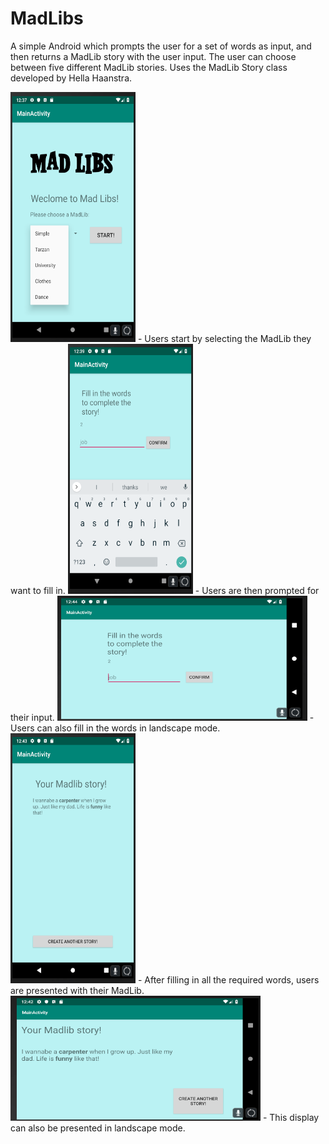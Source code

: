 # MadLibs

A simple Android which prompts the user for a set of words as input, and then returns a MadLib story with the user input. 
The user can choose between five different MadLib stories. Uses the MadLib Story class developed by Hella Haanstra.

<img src="https://github.com/feetjeex/Week-4/blob/master/startActivity.png" width="200" height="400" />
- Users start by selecting the MadLib they want to fill in.


<img src="https://github.com/feetjeex/Week-4/blob/master/gameplayActivity.png" width="200" height="400" />
- Users are then prompted for their input.


<img src="https://github.com/feetjeex/Week-4/blob/master/gameplayActivityLandscape.png" width="400" height="200" />
- Users can also fill in the words in landscape mode.


<img src="https://github.com/feetjeex/Week-4/blob/master/displayActivity.png" width="200" height="400" />
- After filling in all the required words, users are presented with their MadLib.


<img src="https://github.com/feetjeex/Week-4/blob/master/displayActivityLandscape.png" width="400" height="200" />
- This display can also be presented in landscape mode.
